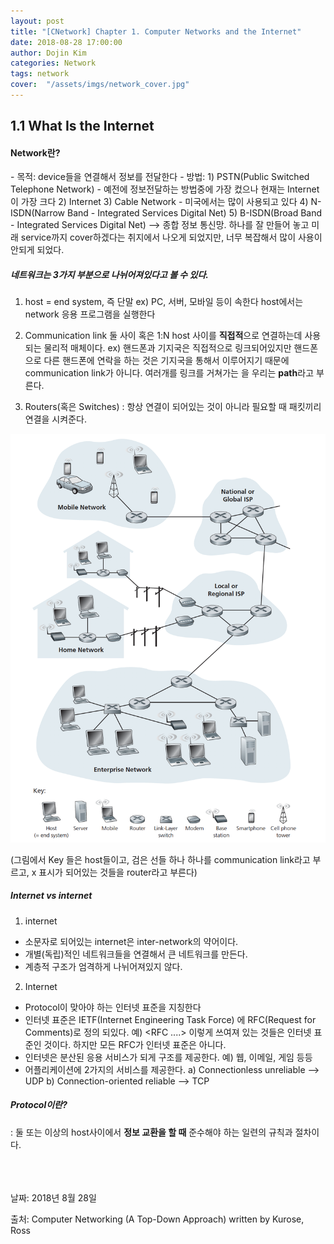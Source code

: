 ```yaml
---
layout: post
title: "[CNetwork] Chapter 1. Computer Networks and the Internet"
date: 2018-08-28 17:00:00
author: Dojin Kim
categories: Network
tags: network
cover:  "/assets/imgs/network_cover.jpg"
---
```



<h2>1.1 What Is the Internet</h2>
<h4>Network란?</h4>
- 목적: device들을 연결해서 정보를 전달한다
- 방법:
1) PSTN(Public Switched Telephone Network) - 예전에 정보전달하는 방법중에 가장 컸으나 현재는 Internet이 가장 크다
2) Internet
3) Cable Network - 미국에서는 많이 사용되고 있다
4) N-ISDN(Narrow Band - Integrated Services Digital Net)
5) B-ISDN(Broad Band - Integrated Services Digital Net)
--> 종합 정보 통신망. 하나를 잘 만들어 놓고 미래 service까지 cover하겠다는 취지에서 나오게 되었지만, 너무 복잡해서 많이 사용이 안되게 되었다.


<h5>네트워크는 3가지 부분으로 나뉘어져있다고 볼 수 있다.</h5>

1) host = end system, 즉 단말
ex) PC, 서버, 모바일 등이 속한다
host에서는 network 응용 프로그램을 실행한다

2) Communication link
둘 사이 혹은 1:N host 사이를 **직접적**으로 연결하는데 사용되는 물리적 매체이다.
ex) 핸드폰과 기지국은 직접적으로 링크되어있지만 핸드폰으로 다른 핸드폰에 연락을 하는 것은 기지국을 통해서 이루어지기 때문에 communication link가 아니다. 여러개를 링크를 거쳐가는 을 우리는 **path**라고 부른다.


3) Routers(혹은 Switches)
: 항상 연결이 되어있는 것이 아니라 필요할 때 패킷끼리 연결을 시켜준다.

<img src="/assets/imgs/cnetwork/figure1.1.png"/>

(그림에서 Key 들은 host들이고, 검은 선들 하나 하나를 communication link라고 부르고, x 표시가 되어있는 것들을 router라고 부른다)

<h5>Internet vs internet</h5>

1) internet
- 소문자로 되어있는 internet은 inter-network의 약어이다.
- 개별(독립)적인 네트워크들을 연결해서 큰 네트워크를 만든다.
- 계층적 구조가 엄격하게 나뉘어져있지 않다.

2) Internet
- Protocol이 맞아야 하는 인터넷 표준을 지칭한다
- 인터넷 표준은 IETF(Internet Engineering Task Force) 에 RFC(Request for Comments)로 정의 되있다.
예) <RFC ....> 이렇게 쓰여져 있는 것들은 인터넷 표준인 것이다. 하지만 모든 RFC가 인터넷 표준은 아니다.
- 인터넷은 분산된 응용 서비스가 되게 구조를 제공한다.
예) 웹, 이메일, 게임 등등
- 어플리케이션에 2가지의 서비스를 제공한다.
a) Connectionless unreliable --> UDP
b) Connection-oriented reliable --> TCP


<h5>Protocol이란?</h5>

: 둘 또는 이상의 host사이에서 **정보 교환을 할 때** 준수해야 하는 일련의 규칙과 절차이다.




<br><br><br>
날짜: 2018년 8월 28일
<p>출처: Computer Networking (A Top-Down Approach) written by Kurose, Ross</p>